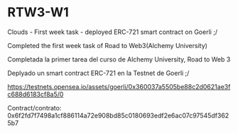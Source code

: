 # RTW3-W1

Clouds - First week task - deployed ERC-721 smart contract on Goerli ;/

Completed the first week task of Road to Web3(Alchemy University)

Completada la primer tarea del curso de Alchemy University, Road to Web 3

Deplyado un smart contract ERC-721 en la Testnet de Goerli ;/

https://testnets.opensea.io/assets/goerli/0x360037a5505be88c2d0621ae3fc688d6183cf8a5/0

Contract/contrato: 0x6f2fd7f7498a1cf886114a72e908bd85c0180693edf2e6ac07c97545df3625b7
